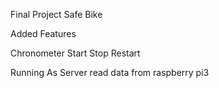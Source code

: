 Final Project Safe Bike 

Added Features

Chronometer 
	Start 
	Stop
	Restart

Running As Server 
	read data from raspberry pi3 
	
